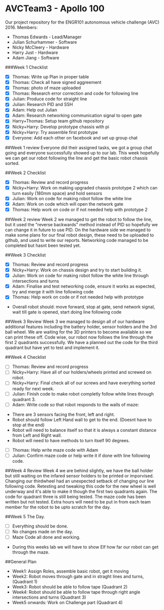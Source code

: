 # AVCTeam3 - Apollo 100
Our project repository for the ENGR101 autonomous vehicle challenge (AVC) 2016.
Members:
- Thomas Edwards - Lead/Manager
- Julian Schurhammer - Software
- Nicky McCleery - Hardware 
- Harry Just - Hardware
- Adam Jiang - Software


###Week 1 Checklist
- [x] Thomas: Write up Plan in proper table
- [x] Thomas: Check all have signed aggreement 
- [x] Thomas: photo of maze uploaded
- [x] Thomas: Research error correction and code for following line
- [x] Julian: Produce code for straight line
- [x] Julian: Research PID and SSH
- [x] Adam: Help out Julian 
- [x] Adam: Research networking communication signal to open gate
- [x] Harry+Thomas: Setup team github repository
- [x] Nicky+Harry: Develop prototype chassis with pi
- [x] Nicky+Harry: Try assemble first prototype
- [x] Everyone: Add each other on facebook and set up group chat

##Week 1 review
Everyone did their assigned tasks, we got a group chat going and everyone successfully showed up to our lab.
This week hopefully we can get our robot following the line and get the basic robot chassis sorted. 

##Week 2 Checklist
- [x] Thomas: Review and record progress
- [x] Nicky+Harry: Work on making upgraded chassis prototype 2 which can turn easily (180mm space) and hold sensors
- [x] Julian: Work on code for making robot follow the white line
- [x] Adam: Work on code which will open the network gate
- [x] Thomas: Help work on code or if not needed help with prototype 2
 
##Week 2 review
Week 2 we managed to get the robot to follow the line, but it used the "reverse backwards" method instead of PID so hopefully we can change it in future to use PID. On the hardware side we managed to make some plans for our final robot design, these need to be uploaded to github, and used to write our reports. Networking code managed to be completed but hasnt been tested yet.

##Week 3 Checklist
- [x] Thomas: Review and record progress
- [x] Nicky+Harry: Work on chassis design and try to start building it.
- [x] Julian: Work on code for making robot follow the white line through intersections and turns
- [x] Adam: Finalise and test networking code, ensure it works as expected, try and merge it with line following code
- [x] Thomas: Help work on code or if not needed help with prototype
- Overall robot should: move forward, stop at gate, send network signal, wait till gate is opened, start doing line following code

##Week 3 Review
Week 3 we managed to design all of our hardware additional features including the battery holder, sensor holders and the 3rd ball wheel. We are waiting for the 3D printers to become available so we can print these off. Code wise, our robot now follows the line through the first 2 quadrants successfully. We have a planned out the code for the third quadrant but have yet to test and implement it.

##Week 4 Checklist
- [ ] Thomas: Review and record progress
- [ ] Nicky+Harry: Have all of our holders/wheels printed and screwed on robot.
- [ ] Nicky+Harry: Final check all of our screws and have everything sorted ready for next week.
- [ ] Julian: Finish code to make robot completly follow white lines through quadrant 3.
- [ ] Adam: Write code so that robot responds to the walls of maze:
- There are 3 sensors facing the front, left and right.
- Robot should follow Left Hand wall to get to the end. (Doesnt have to stop at the end)
- Robot will need to balance itself so that it is always a constant distance from Left and Right wall.
- Robot will need to have methods to turn itself 90 degrees.
- [ ] Thomas: Help write maze code with Adam
- [ ] Julian: Confirm maze code or help write it if done with line following code.

##Week 4 Review
Week 4 we are behind slightly, we have the ball holder but still waiting on the infared sensor holders to be printed or imporvised. Changing our thirdwheel had an unexpected setback of changing our line following code. Retesting and tweaking this code for the new wheel is well underway and it's able to make it though the first two quadrants again. The code for quadrant three is still being tested. The maze code has been written but not tested. Extra hours will need to be put in from each team member for the robot to be upto scratch for the day.

##Week 5 The Day.
- [ ] Everything should be done.
- [ ] No changes made on the day.
- [ ] Maze Code all done and working.
- During this weeks lab we will have to show Elf how far our robot can get through the maze.

##General Plan
 - Week1: Assign Roles, assemble basic robot, get it moving
 - Week2: Robot moves through gate and in straght lines and turns, (Quadrant 1)
 - Week3: Robot should be able to follow tape (Quadrant 2)
 - Week4: Robot should be able to follow tape through right angle intersections and turns (Quadrant 3)
 - Week5 onwards: Work on Challenge part (Quadrant 4)
